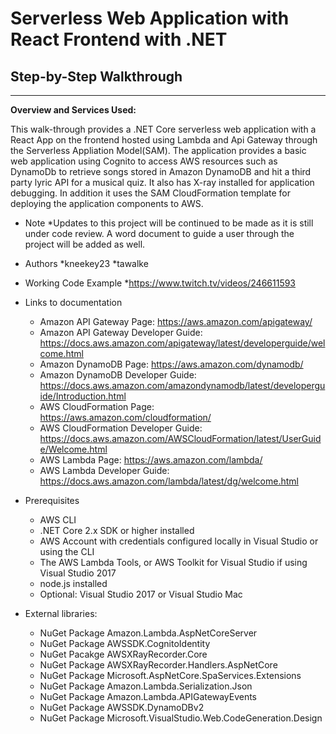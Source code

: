 # Serverless Web Application with React Frontend with .NET

## Step-by-Step Walkthrough
--------

**Overview and Services Used:**

This walk-through provides a .NET Core serverless web application with a React App on the frontend hosted using Lambda and Api Gateway through the Serverless Appliation Model(SAM). The application provides a basic web application using Cognito to access AWS resources such as DynamoDb to retrieve songs stored in Amazon DynamoDB and hit a third party lyric API for a musical quiz. It also has X-ray installed for application debugging. In addition it uses the SAM CloudFormation template for deploying the application components to AWS.


+ Note
  *Updates to this project will be continued to be made as it is still under code review. A word document to guide a user through the project will be   added as well.

+ Authors
  *kneekey23
  *tawalke

+ Working Code Example
  *https://www.twitch.tv/videos/246611593

+ Links to documentation

  * Amazon API Gateway Page: https://aws.amazon.com/apigateway/
  * Amazon API Gateway Developer Guide: https://docs.aws.amazon.com/apigateway/latest/developerguide/welcome.html
  * Amazon DynamoDB Page: https://aws.amazon.com/dynamodb/
  * Amazon DynamoDB Developer Guide: https://docs.aws.amazon.com/amazondynamodb/latest/developerguide/Introduction.html
  * AWS CloudFormation Page: https://aws.amazon.com/cloudformation/
  * AWS CloudFormation Developer Guide: https://docs.aws.amazon.com/AWSCloudFormation/latest/UserGuide/Welcome.html
  * AWS Lambda Page: https://aws.amazon.com/lambda/
  * AWS Lambda Developer Guide: https://docs.aws.amazon.com/lambda/latest/dg/welcome.html


+ Prerequisites
  * AWS CLI
  * .NET Core 2.x SDK or higher installed
  * AWS Account with credentials configured locally in Visual Studio or using the CLI
  * The AWS Lambda Tools, or AWS Toolkit for Visual Studio if using Visual Studio 2017
  * node.js installed
  * Optional: Visual Studio 2017 or Visual Studio Mac


+ External libraries:
	* NuGet Package Amazon.Lambda.AspNetCoreServer
	* NuGet Package AWSSDK.CognitoIdentity
	* NuGet Pacakge AWSXRayRecorder.Core
	* NuGet Package AWSXRayRecorder.Handlers.AspNetCore
	* NuGet Package Microsoft.AspNetCore.SpaServices.Extensions
	* NuGet Package Amazon.Lambda.Serialization.Json
	* NuGet Package Amazon.Lambda.APIGatewayEvents
	* NuGet Package AWSSDK.DynamoDBv2
	* NuGet Package Microsoft.VisualStudio.Web.CodeGeneration.Design
	


